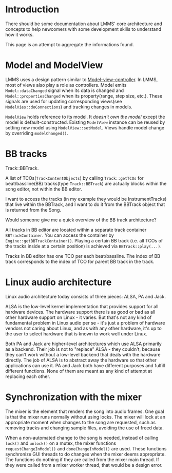 # Introduction

There should be some documentation about LMMS' core architecture and concepts 
to help newcomers with some development skills to understand how it works.

This page is an attempt to aggregate the informations found.

# Model and ModelView

LMMS uses a design pattern similar to [Model–view–controller](https://en.wikipedia.org/wiki/Model%E2%80%93view%E2%80%93controller). In LMMS, most of views also play a role as controllers.
Model emits `Model::dataChanged` signal when its data is changed and `Model::propertiesChanged` when its property(range, step size, etc.). These signals are used for updating corresponding views(see `ModelVies::doConnections`) and tracking changes in models.

`ModelView` holds reference to its model. It *doesn't own the model* except the model is default-constructed. Existing `ModelView` instance can be reused by setting new model using `ModelView::setModel`. Views handle model change by overriding `modelChanged()`.

# BB tracks

Track::BBTrack.

A list of TCOs(`TrackContentObjects`) by calling `Track::getTCOs` for beat/bassline(BB) tracks(type `Track::BBTrack`) are actually blocks within the song editor, not within the BB editor.

I want to access the tracks (in my example they would be InstrumentTracks)
that live within the BBTrack, and I want to do it from the BBTrack object
 that is returned from the Song.

Would someone give me a quick overview of the BB track architecture?

All tracks in BB editor are located within a separate track container `BBTrackContainer`. You can access the container by `Engine::getBBTrackContainer()`. Playing a certain BB track (i.e. all TCOs of the tracks inside at a certain position) is achieved via `BBTrack::play(...)`.

Tracks in BB editor has one TCO per each beat/bassline. The index of BB track corresponds to the index of TCO for parent BB track in the track.

# Linux audio architecture

Linux audio architecture today consists of three pieces: ALSA, PA and Jack.

ALSA is the low-level kernel implementation that provides support for
all hardware devices. The hardware support there is as good or bad as
all other hardware support on Linux - it varies. But that's not any kind
of fundamental problem in Linux audio per se - it's just a problem of
hardware vendors not caring about Linux, and as with any other hardware,
it's up to the user to select hardware that is known to work well under
Linux.

Both PA and Jack are higher-level architectures which use ALSA primarily
as a backend. Their job is not to "replace" ALSA - they couldn't,
because they can't work without a low-level backend that deals with the
hardware directly. The job of ALSA is to abstract away the hardware so
that other applications can use it. PA and Jack both have different
purposes and fulfill different functions. None of them are meant as any
kind of attempt at replacing each other.

# Synchronization with the mixer

The mixer is the element that renders the song into audio frames. One goal is that the mixer runs normally without using locks. The mixer will lock at an appropriate moment when changes to the song are requested, such as removing tracks and changing sample files, avoiding the use of freed data.

When a non-automated change to the song is needed, instead of calling `lock()` and `unlock()` on a mutex, the mixer functions `requestChangeInModel()` and `doneChangeInModel()` are used. These functions synchronize GUI threads to do changes when the mixer deems appropriate. The functions do nothing if they are called from the mixer main thread. If they were called from a mixer worker thread, that would be a design error.